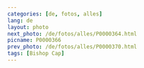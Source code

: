 ```yaml
---
categories: [de, fotos, alles]
lang: de
layout: photo
next_photo: /de/fotos/alles/P0000364.html
picname: P0000366
prev_photo: /de/fotos/alles/P0000370.html
tags: [Bishop Cap]
---
```

